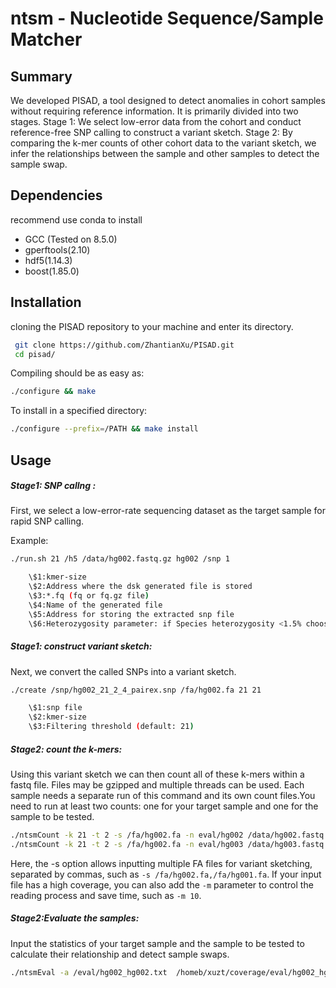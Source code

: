 # ntsm - Nucleotide Sequence/Sample Matcher
## Summary

We developed PISAD, a tool designed to detect anomalies in cohort samples without requiring reference information. It is primarily divided into two stages. Stage 1: We select low-error data from the cohort and conduct reference-free SNP calling to construct a variant sketch. Stage 2: By comparing the k-mer counts of other cohort data to the variant sketch, we infer the relationships between the sample and other samples to detect the sample swap.

## Dependencies
recommend use conda to install
* GCC (Tested on 8.5.0)
* gperftools(2.10)
* hdf5(1.14.3)
* boost(1.85.0)
## Installation

cloning the PISAD repository to your machine and enter its directory.

```bash
 git clone https://github.com/ZhantianXu/PISAD.git 
 cd pisad/
```
Compiling should be as easy as:

```bash
./configure && make
```

To install in a specified directory:

```bash
./configure --prefix=/PATH && make install
```

## Usage

##### Stage1: SNP callng :

First, we select a low-error-rate sequencing dataset as the target sample for rapid SNP calling.

Example:

```bash
./run.sh 21 /h5 /data/hg002.fastq.gz hg002 /snp 1
```
```bash
    \$1:kmer-size 
    \$2:Address where the dsk generated file is stored
    \$3:*.fq (fq or fq.gz file)
    \$4:Name of the generated file
    \$5:Address for storing the extracted snp file
    \$6:Heterozygosity parameter: if Species heterozygosity <1.5% choose 1,otherwise 2
```

##### Stage1: construct variant sketch:
Next, we convert the called SNPs into a variant sketch.
```bash
./create /snp/hg002_21_2_4_pairex.snp /fa/hg002.fa 21 21
```
```bash
    \$1:snp file 
    \$2:kmer-size
    \$3:Filtering threshold (default: 21)
```

##### Stage2: count the k-mers:
Using this variant sketch we can then count all of these k-mers within a fastq file. Files may be gzipped and multiple threads can be used. Each sample needs a separate run of this command and its own count files.You need to run at least two counts: one for your target sample and one for the sample to be tested.
```bash
./ntsmCount -k 21 -t 2 -s /fa/hg002.fa -n eval/hg002 /data/hg002.fastq.gz
./ntsmCount -k 21 -t 2 -s /fa/hg002.fa -n eval/hg003 /data/hg003.fastq.gz
```
Here, the -s option allows inputting multiple FA files for variant sketching, separated by commas, such as `-s /fa/hg002.fa,/fa/hg001.fa`.
If your input file has a high coverage, you can also add the `-m` parameter to control the reading process and save time, such as `-m 10`.

##### Stage2:Evaluate the samples:
Input the statistics of your target sample and the sample to be tested to calculate their relationship and detect sample swaps.
```bash
./ntsmEval -a /eval/hg002_hg002.txt  /homeb/xuzt/coverage/eval/hg002_hg003.txt > summary.tsv
```



